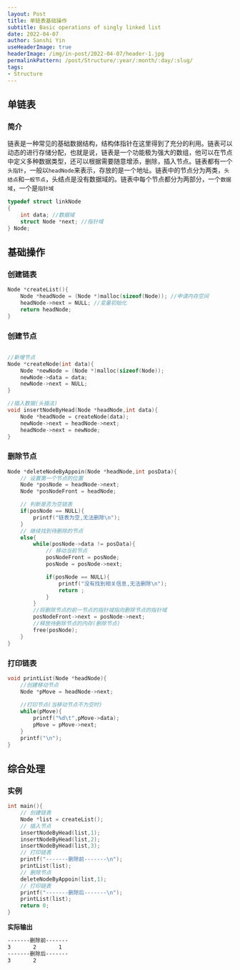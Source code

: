 ```yaml
---
layout: Post
title: 单链表基础操作 
subtitle: Basic operations of singly linked list
date: 2022-04-07
author: Sanshi Yin
useHeaderImage: true
headerImage: /img/in-post/2022-04-07/header-1.jpg
permalinkPattern: /post/Structure/:year/:month/:day/:slug/
tags:
- Structure
---
```


## 单链表

### 简介

链表是一种常见的基础数据结构，结构体指针在这里得到了充分的利用。链表可以动态的进行存储分配，也就是说，链表是一个功能极为强大的数组，他可以在节点中定义多种数据类型，还可以根据需要随意增添，删除，插入节点。链表都有一个`头指针`，一般以`headNode`来表示，存放的是一个地址。链表中的节点分为两类，`头结点`和`一般节点`，头结点是没有数据域的。链表中每个节点都分为两部分，一个`数据域`，一个是`指针域`

```c
typedef struct linkNode
{
    int data; //数据域
    struct Node *next; //指针域
} Node;
```

## 基础操作

### 创建链表
```c
Node *createList(){
    Node *headNode = (Node *)malloc(sizeof(Node)); //申请内存空间
    headNode->next = NULL; //变量初始化
    return headNode;
}
```

### 创建节点
```c

//新增节点
Node *createNode(int data){
    Node *newNode = (Node *)malloc(sizeof(Node));
    newNode->data = data;
    newNode->next = NULL;
}

//插入数据(头插法)
void insertNodeByHead(Node *headNode,int data){
    Node *headNode = createNode(data);
    newNode->next = headNode->next;
    headNode->next = newNode;
}

```


### 删除节点

```c
Node *deleteNodeByAppoin(Node *headNode,int posData){
    // 设置第一个节点的位置
    Node *posNode = headNode->next; 
    Node *posNodeFront = headNode;

    // 判断是否为空链表
    if(posNode == NULL){
        printf("链表为空,无法删除\n");
    }
    // 继续找到待删除的节点
    else{
        while(posNode->data != posData){
            // 移动当前节点
            posNodeFront = posNode;
            posNode = posNode->next;

            if(posNode == NULL){
                printf("没有找到相关信息,无法删除\n");
                return ;
            }
        }
        //将删除节点的前一节点的指针域指向删除节点的指针域
        posNodeFront->next = posNode->next;
        //释放待删除节点的内存(删除节点)
        free(posNode);
    }
}

```

### 打印链表
```c
void printList(Node *headNode){
    //创建移动节点
    Node *pMove = headNode->next;
    
    //打印节点(当移动节点不为空时)
    while(pMove){
        printf("%d\t",pMove->data);
        pMove = pMove->next;
    }
    printf("\n");
}
```

## 综合处理

### 实例

```c
int main(){
    // 创建链表
    Node *list = createList();
    // 插入节点
    insertNodeByHead(list,1);
    insertNodeByHead(list,2);
    insertNodeByHead(list,3);
    // 打印链表
    printf("-------删除前-------\n");
    printList(list);
    // 删除节点
    deleteNodeByAppoin(list,1);
    // 打印链表
    printf("-------删除后-------\n");
    printList(list);
    return 0;
}
```
**实际输出**
```bash
-------删除前-------
3       2       1
-------删除后-------
3       2
```